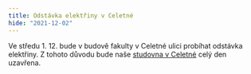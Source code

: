```yaml
---
title: Odstávka elektřiny v Celetné
hide: "2021-12-02"
---
```


Ve středu 1. 12. bude v budově fakulty v Celetné ulici probíhat odstávka
elektřiny. Z tohoto důvodu bude naše [studovna v Celetné](celetna.html) celý den
uzavřena.
